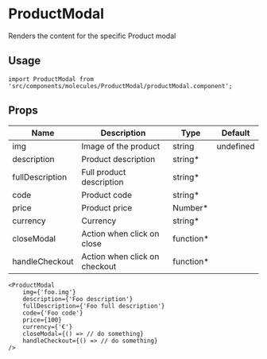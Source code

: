 # ProductModal
Renders the content for the specific Product modal

## Usage

```
import ProductModal from 'src/components/molecules/ProductModal/productModal.component';
```

## Props


| Name | Description | Type | Default |
|------|-------------|------|---------|
| img | Image of the product | string | undefined |
| description | Product description | string* |  |
| fullDescription | Full product description | string* |  |
| code | Product code | string* |  |
| price | Product price | Number* |  |
| currency | Currency | string* |  |
| closeModal | Action when click on close | function* |  |
| handleCheckout | Action when click on checkout | function* |  |

```
<ProductModal
    img={'foo.img'}
    description={'Foo description'}
    fullDescription={'Foo full description'}
    code={'Foo code'}
    price={100}
    currency={'€'}
    closeModal={() => // do something}
    handleCheckout={() => // do something}
/>
```